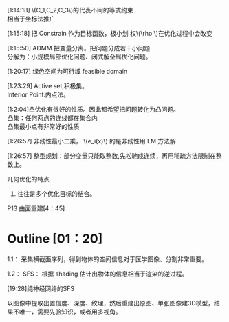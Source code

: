 
[1:14:18] \\(C_1,C_2,C_3\\)的代表不同的等式约束    
相当于坐标法推广     


[1:15:18] 把 Constrain 作为目标函数，极小划
权\\(\rho \\)在优化过程中会改变     


[1:15:50] ADMM.把变量分离。把问题分成若干小问题    
分解为：小规模局部优化问题、闭式解全局优化问题。     



[1:20:17] 绿色空间为可行域 feasible domain     


[1:23:29]  Active set,积极集。    
Interior Point.内点法。   



[1:2:04]凸优化有很好的性质。因此都希望把问题转化为凸问题。    
凸集：任何两点的连线都在集合内     
凸集最小点有非常好的性质      


[1:26:57] 非线性最小二乘， \\(e_i(x)\\) 的是非线性用 LM 方法解     



[1:26:57] 整型规划：部分变量只能取整数,先松驰成连续，再用稀疏方法限制在整数上。    


几何优化的特点    

1. 往往是多个优化目标的结合。    


P13 曲面重建[4：45]    


# Outline [01：20]    

1.1： 采集横截面序列，得到物体的空间信息对于医学图像、分割非常重要。     

1.2： SFS： 根据 shading 估计出物体的信息相当于渲染的逆过程。   


[19:28]纯神经网络的SFS    

以图像中提取出置信度、深度、纹理，然后重建出原图、单张图像建3D模型，结果不唯一，需要先验知识，或者用多视角。   